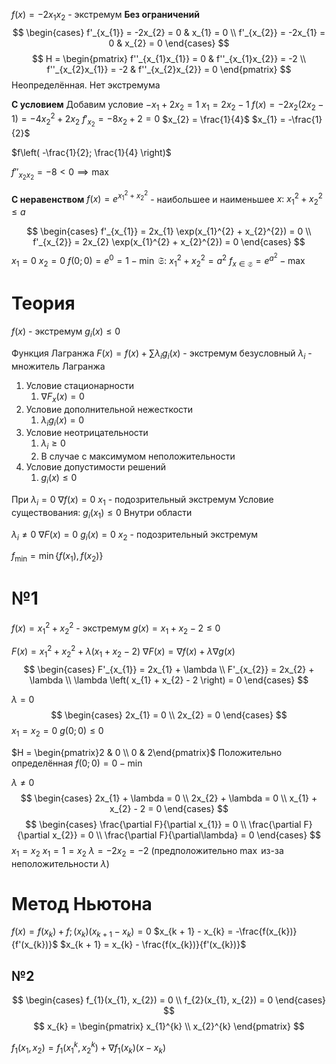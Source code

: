 $f(x) = -2x_{1}x_{2}$ - экстремум
**Без ограничений**
$$
\begin{cases}
f'_{x_{1}} = -2x_{2} = 0 & x_{1} = 0 \\
f'_{x_{2}} = -2x_{1} = 0 & x_{2} = 0
\end{cases}
$$
$$
H = \begin{pmatrix}
f''_{x_{1}x_{1}} = 0 & f''_{x_{1}x_{2}} = -2 \\
f''_{x_{2}x_{1}} = -2 & f''_{x_{2}x_{2}} = 0
\end{pmatrix}
$$
Неопределённая.
Нет экстремума

**С условием**
Добавим условие $-x_{1} + 2x_{2} = 1$
$x_{1} = 2x_{2} - 1$
$f(x) = -2x_{2}\left( 2x_{2} - 1 \right) = -4x_{2}^{2} + 2x_{2}$
$f'_{x_{2}} = -8x_{2} + 2 = 0$
$x_{2} = \frac{1}{4}$
$x_{1} = -\frac{1}{2}$

$f\left( -\frac{1}{2}; \frac{1}{4} \right)$

$f''_{x_{2}x_{2}} = -8 < 0 \implies \max$

**С неравенством**
$f(x) = e^{x_{1}^{2} + x_{2}^{2}}$ - наибольшее и наименьшее
$x:\ x_{1}^{2} + x_{2}^{2} \leq a$

$$
\begin{cases}
f'_{x_{1}} = 2x_{1} \exp(x_{1}^{2} + x_{2}^{2}) = 0 \\
f'_{x_{2}} = 2x_{2} \exp(x_{1}^{2} + x_{2}^{2}) = 0
\end{cases}
$$
$x_{1} = 0$
$x_{2} = 0$
$f(0; 0) = e^{0} = 1 - \min$
$\mathfrak{S}:\ x_{1}^{2} + x_{2}^{2} = a^{2}$
$f_{x \in \mathfrak{S}}= e^{a^{2}} - \max$



# Теория
$f(x)$ - экстремум
$g_{i}(x) \leq 0$

Функция Лагранжа
	$F(x) = f(x) + \sum \lambda_{i}g_{i}(x)$ - экстремум безусловный
	$\lambda_i$ - множитель Лагранжа

1. Условие стационарности
	1. $\nabla F_{x}(x) = 0$
2. Условие дополнительной нежесткости
	1. $\lambda_{i}g_{i}(x) = 0$
3. Условие неотрицательности
	1. $\lambda_{i} \geq 0$
	2. В случае с максимумом неположительности
4. Условие допустимости решений
	1. $g_{i}(x) \leq 0$

При $\lambda_{i} = 0$
$\nabla f(x) = 0$
$x_{1}$ - подозрительный экстремум
Условие существования: $g_{i}(x_{1}) \leq 0$
Внутри области

$\lambda_{i} \neq 0$
$\nabla F(x) = 0$
$g_{i}(x) = 0$
$x_{2}$ - подозрительный экстремум

$f_{\min} = \min\left\{ f(x_{1}), f(x_{2}) \right\}$

# №1
$f(x) = x_{1}^{2} + x_{2}^{2}$ - экстремум
$g(x) = x_{1} + x_{2} - 2 \leq 0$

$F(x) = x_{1}^{2} + x_{2}^{2} + \lambda \left( x_{1} + x_{2} - 2 \right)$
$\nabla F(x) = \nabla f(x) + \lambda \nabla g(x)$
$$
\begin{cases}
F'_{x_{1}} = 2x_{1} + \lambda \\
F'_{x_{2}} = 2x_{2} + \lambda \\
\lambda \left( x_{1} + x_{2} - 2 \right) = 0
\end{cases}
$$


$\lambda = 0$
$$
\begin{cases}
2x_{1} = 0 \\
2x_{2} = 0
\end{cases}
$$
$x_{1} = x_{2} = 0$
$g(0; 0) \leq 0$

$H = \begin{pmatrix}2 & 0 \\ 0 & 2\end{pmatrix}$
Положительно определённая
$f(0; 0) = 0 - \min$


$\lambda \neq 0$
$$
\begin{cases}
2x_{1} + \lambda = 0 \\
2x_{2} + \lambda = 0 \\
x_{1} + x_{2} - 2 = 0
\end{cases}
$$
$$
\begin{cases}
\frac{\partial F}{\partial x_{1}} = 0 \\
\frac{\partial F}{\partial x_{2}} = 0 \\
\frac{\partial F}{\partial\lambda} = 0
\end{cases}
$$
$x_{1} = x_{2}$
$x_{1} = 1 = x_{2}$
$\lambda = -2x_{2} = -2$ (предположительно $\max$ из-за неположительности $\lambda$)


# Метод Ньютона
$f(x) = f(x_{k}) + f;(x_{k})\left( x_{k + 1} - x_{k} \right) = 0$
$x_{k + 1} - x_{k} = -\frac{f(x_{k})}{f'(x_{k})}$
$x_{k + 1} = x_{k} - \frac{f(x_{k})}{f'(x_{k})}$

## №2
$$
\begin{cases}
f_{1}(x_{1}, x_{2}) = 0 \\
f_{2}(x_{1}, x_{2}) = 0
\end{cases}
$$
$$
x_{k} = \begin{pmatrix}
x_{1}^{k} \\
x_{2}^{k}
\end{pmatrix}
$$

$f_{1}(x_{1}, x_{2}) = f_{1}(x_{1}^{k}, x_{2}^{k}) + \nabla f_{1}(x_{k})(x - x_{k})$